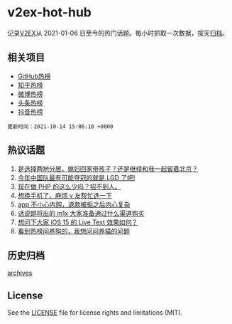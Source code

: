 # v2ex-hot-hub

 记录[V2EX](https://www.v2ex.com/)从 2021-01-06 日至今的热门话题。每小时抓取一次数据，按天[归档](archives)。
 
 ## 相关项目

- [GitHub热榜](https://github.com/snaildev/github-hot-hub)
- [知乎热榜](https://github.com/snaildev/zhihu-hot-hub)
- [微博热榜](https://github.com/snaildev/weibo-hot-hub)
- [头条热榜](https://github.com/snaildev/toutiao-hot-hub)
- [抖音热榜](https://github.com/snaildev/douyin-hot-hub)


 `更新时间：2021-10-14 15:06:10 +0800`

## 热议话题

1. [是选择两地分居，媳妇回家带孩子？还是继续和我一起留着北京？](https://www.v2ex.com/t/807695)
1. [今年中国队最有可能夺冠的就是 LGD 了吧!](https://www.v2ex.com/t/807699)
1. [现在做 PHP 的这么少吗？招不到人。](https://www.v2ex.com/t/807608)
1. [想换手机了，麻烦 v 友帮忙选一下](https://www.v2ex.com/t/807723)
1. [app 不小心内购，退款被拒之后内心复杂](https://www.v2ex.com/t/807632)
1. [话说即将出的 m1x 大家准备通过什么渠道购买](https://www.v2ex.com/t/807701)
1. [想问下大家 iOS 15 的 Live Text 效果如何？](https://www.v2ex.com/t/807671)
1. [看到热榜问养狗的，我想问问养猫的问题](https://www.v2ex.com/t/807702)

## 历史归档

[archives](archives)

## License

See the [LICENSE](LICENSE) file for license rights and limitations (MIT).
